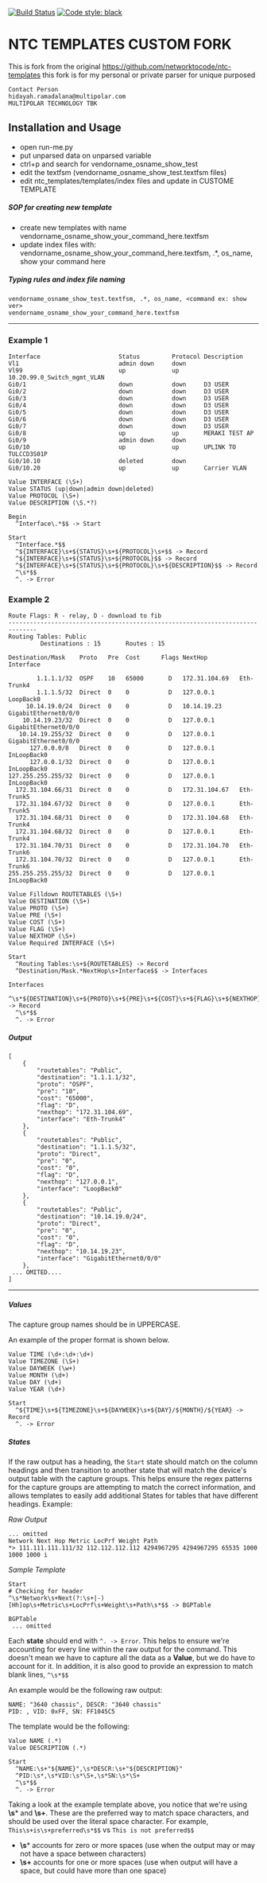 [![Build Status](https://travis-ci.org/networktocode/ntc-templates.svg?branch=master)](https://travis-ci.org/networktocode/ntc-templates)
[![Code style: black](https://img.shields.io/badge/code%20style-black-000000.svg)](https://github.com/ambv/black)

NTC TEMPLATES CUSTOM FORK
=============
This is fork from the original https://github.com/networktocode/ntc-templates
this fork is for my personal or private parser for unique purposed

```
Contact Person
hidayah.ramadalana@multipolar.com
MULTIPOLAR TECHNOLOGY TBK
```


Installation and Usage
----------------------
- open run-me.py
- put unparsed data on unparsed variable
- ctrl+p and search for vendorname_osname_show_test
- edit the textfsm (vendorname_osname_show_test.textfsm files)
- edit ntc_templates/templates/index files and update in CUSTOME TEMPLATE


##### SOP for creating new template
- create new templates with name vendorname_osname_show_your_command_here.textfsm
- update index files with: vendorname_osname_show_your_command_here.textfsm, .*, os_name, show your command here

##### Typing rules and index file naming
```
vendorname_osname_show_test.textfsm, .*, os_name, <command ex: show ver>
vendorname_osname_show_your_command_here.textfsm
```
-----

### Example 1
```
Interface                      Status         Protocol Description
Vl1                            admin down     down     
Vl99                           up             up       10.20.99.0_Switch_mgmt_VLAN
Gi0/1                          down           down     D3 USER
Gi0/2                          down           down     D3 USER
Gi0/3                          down           down     D3 USER
Gi0/4                          down           down     D3 USER
Gi0/5                          down           down     D3 USER
Gi0/6                          down           down     D3 USER
Gi0/7                          down           down     D3 USER
Gi0/8                          up             up       MERAKI TEST AP
Gi0/9                          admin down     down     
Gi0/10                         up             up       UPLINK TO TULCCD3S01P
Gi0/10.10                      deleted        down
Gi0/10.20                      up             up       Carrier VLAN
```
```
Value INTERFACE (\S+)
Value STATUS (up|down|admin down|deleted)
Value PROTOCOL (\S+)
Value DESCRIPTION (\S.*?)

Begin
  ^Interface\.*$$ -> Start

Start
  ^Interface.*$$
  ^${INTERFACE}\s+${STATUS}\s+${PROTOCOL}\s+$$ -> Record
  ^${INTERFACE}\s+${STATUS}\s+${PROTOCOL}$$ -> Record
  ^${INTERFACE}\s+${STATUS}\s+${PROTOCOL}\s+${DESCRIPTION}$$ -> Record
  ^\s*$$
  ^. -> Error
```


### Example 2
```
Route Flags: R - relay, D - download to fib
------------------------------------------------------------------------------
Routing Tables: Public
         Destinations : 15       Routes : 15       

Destination/Mask    Proto   Pre  Cost      Flags NextHop         Interface

        1.1.1.1/32  OSPF    10   65000       D   172.31.104.69   Eth-Trunk4
        1.1.1.5/32  Direct  0    0           D   127.0.0.1       LoopBack0
     10.14.19.0/24  Direct  0    0           D   10.14.19.23     GigabitEthernet0/0/0
    10.14.19.23/32  Direct  0    0           D   127.0.0.1       GigabitEthernet0/0/0
   10.14.19.255/32  Direct  0    0           D   127.0.0.1       GigabitEthernet0/0/0
      127.0.0.0/8   Direct  0    0           D   127.0.0.1       InLoopBack0
      127.0.0.1/32  Direct  0    0           D   127.0.0.1       InLoopBack0
127.255.255.255/32  Direct  0    0           D   127.0.0.1       InLoopBack0
  172.31.104.66/31  Direct  0    0           D   172.31.104.67   Eth-Trunk5
  172.31.104.67/32  Direct  0    0           D   127.0.0.1       Eth-Trunk5
  172.31.104.68/31  Direct  0    0           D   172.31.104.68   Eth-Trunk4
  172.31.104.68/32  Direct  0    0           D   127.0.0.1       Eth-Trunk4
  172.31.104.70/31  Direct  0    0           D   172.31.104.70   Eth-Trunk6
  172.31.104.70/32  Direct  0    0           D   127.0.0.1       Eth-Trunk6
255.255.255.255/32  Direct  0    0           D   127.0.0.1       InLoopBack0
```
```
Value Filldown ROUTETABLES (\S+)
Value DESTINATION (\S+)
Value PROTO (\S+)
Value PRE (\S+)
Value COST (\S+)
Value FLAG (\S+)
Value NEXTHOP (\S+)
Value Required INTERFACE (\S+)

Start
  ^Routing Tables:\s+${ROUTETABLES} -> Record
  ^Destination/Mask.*NextHop\s+Interface$$ -> Interfaces

Interfaces
  ^\s*${DESTINATION}\s+${PROTO}\s+${PRE}\s+${COST}\s+${FLAG}\s+${NEXTHOP}\s+${INTERFACE}$$ -> Record
  ^\s*$$
  ^. -> Error
```
##### Output
```
[
    {
        "routetables": "Public",
        "destination": "1.1.1.1/32",
        "proto": "OSPF",
        "pre": "10",
        "cost": "65000",
        "flag": "D",
        "nexthop": "172.31.104.69",
        "interface": "Eth-Trunk4"
    },
    {
        "routetables": "Public",
        "destination": "1.1.1.5/32",
        "proto": "Direct",
        "pre": "0",
        "cost": "0",
        "flag": "D",
        "nexthop": "127.0.0.1",
        "interface": "LoopBack0"
    },
    {
        "routetables": "Public",
        "destination": "10.14.19.0/24",
        "proto": "Direct",
        "pre": "0",
        "cost": "0",
        "flag": "D",
        "nexthop": "10.14.19.23",
        "interface": "GigabitEthernet0/0/0"
    },
 ... OMITED....
]
```


---

##### Values

The capture group names should be in UPPERCASE.

An example of the proper format is shown below.

```
Value TIME (\d+:\d+:\d+)
Value TIMEZONE (\S+)
Value DAYWEEK (\w+)
Value MONTH (\d+)
Value DAY (\d+)
Value YEAR (\d+)

Start
  ^${TIME}\s+${TIMEZONE}\s+${DAYWEEK}\s+${DAY}/${MONTH}/${YEAR} -> Record
  ^. -> Error
```
##### States

If the raw output has a heading, the `Start` state should match on the column headings and then transition to another state that will match the device's output table with the capture groups. This helps ensure the regex patterns for the capture groups are attempting to match the correct information, and allows templates to easily add additional States for tables that have different headings. 
Example:

*Raw Output*
```
... omitted
Network Next Hop Metric LocPrf Weight Path
*> 111.111.111.111/32 112.112.112.112 4294967295 4294967295 65535 1000 1000 1000 i
```

*Sample Template*
```
Start
# Checking for header
^\s*Network\s+Next(?:\s+|-)[Hh]op\s+Metric\s+LocPrf\s+Weight\s+Path\s*$$ -> BGPTable

BGPTable
 ... omitted
```

Each **state** should end with `^. -> Error`. This helps to ensure we're accounting for every line within the raw output for the command. This doesn't mean we have to capture all the data as a **Value**, but we do have to account for it. In addition, it is also good to provide an expression to match blank lines, `^\s*$$`

An example would be the following raw output:
```
NAME: "3640 chassis", DESCR: "3640 chassis"
PID: , VID: 0xFF, SN: FF1045C5
```

The template would be the following:
```
Value NAME (.*)
Value DESCRIPTION (.*)

Start
  ^NAME:\s+"${NAME}",\s*DESCR:\s+"${DESCRIPTION}"
  ^PID:\s*,\s*VID:\s*\S+,\s*SN:\s*\S+
  ^\s*$$
  ^. -> Error
```

Taking a look at the example template above, you notice that we're using **\s*** and **\s+**. These are the preferred way to match space characters, and should be used over the literal space character. For example, `This\s+is\s+preferred\s*$$` vs `This is not preferred$$`

- **\s*** accounts for zero or more spaces (use when the output may or may not have a space between characters)
- **\s+** accounts for one or more spaces (use when output will have a space, but could have more than one space)

